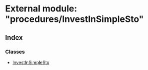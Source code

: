 # External module: "procedures/InvestInSimpleSto"

## Index

### Classes

- [InvestInSimpleSto](../classes/_procedures_investinsimplesto_.investinsimplesto.md)
